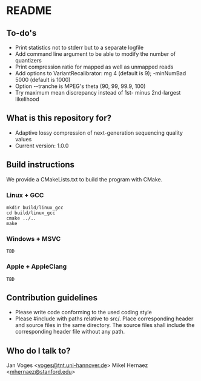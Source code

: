 # README #

## To-do's ##

* Print statistics not to stderr but to a separate logfile
* Add command line argument to be able to modify the number of quantizers
* Print compression ratio for mapped as well as unmapped reads
* Add options to VariantRecalibrator: mg 4 (default is 9); -minNumBad 5000 (default is 1000)
* Option --tranche is MPEG's theta (90, 99, 99.9, 100)
* Try maximum mean discrepancy instead  of 1st- minus  2nd-largest likelihood

## What is this repository for? ##

* Adaptive lossy compression of next-generation sequencing quality values
* Current version: 1.0.0

## Build instructions

We provide a CMakeLists.txt to build the program with CMake.

### Linux + GCC ###

    mkdir build/linux_gcc
    cd build/linux_gcc
    cmake ../..
    make

### Windows + MSVC ###

    TBD

### Apple + AppleClang ###

    TBD

## Contribution guidelines ##

* Please write code conforming to the used coding style
* Please \#include with paths relative to src/. Place corresponding header
  and source files in the same directory. The source files shall
  include the corresponding header file without any path.

## Who do I talk to? ##

Jan Voges <[voges@tnt.uni-hannover.de](mailto:voges@tnt.uni-hannover.de)>
Mikel Hernaez <[mhernaez@stanford.edu](mailto:mhernaez@stanford.edu)>
